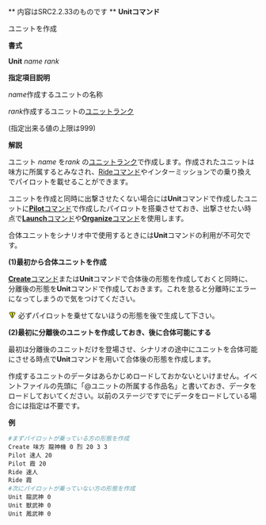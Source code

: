 ** 内容はSRC2.2.33のものです **
**Unitコマンド**

ユニットを作成

**書式**

**Unit** *name* *rank*

**指定項目説明**

*name*作成するユニットの名称

*rank*作成するユニットの[ユニットランク](ユニットランク.md)

(指定出来る値の上限は999)

**解説**

ユニット *name* を*rank* の[ユニットランク](ユニットランク.md)で作成します。作成されたユニットは味方に所属するとみなされ、[Rideコマンド](Rideコマンド.md)やインターミッションでの乗り換えでパイロットを載せることができます。

ユニットを作成と同時に出撃させたくない場合には**Unit**コマンドで作成したユニットに[**Pilot**コマンド](Pilotコマンド.md)で作成したパイロットを搭乗させておき、出撃させたい時点で[**Launch**コマンド](Launchコマンド.md)や[**Organize**コマンド](Organizeコマンド.md)を使用します。

合体ユニットをシナリオ中で使用するときには**Unit**コマンドの利用が不可欠です。

**(1)最初から合体ユニットを作成**

[**Create**コマンド](Createコマンド.md)または**Unit**コマンドで合体後の形態を作成しておくと同時に、分離後の形態を**Unit**コマンドで作成しておきます。これを怠ると分離時にエラーになってしまうので気をつけてください。

![](../images/bm0.gif) 必ずパイロットを乗せてないほうの形態を後で生成して下さい。

**(2)最初に分離後のユニットを作成しておき、後に合体可能にする**

最初は分離後のユニットだけを登場させ、シナリオの途中にユニットを合体可能にさせる時点で**Unit**コマンドを用いて合体後の形態を作成します。

作成するユニットのデータはあらかじめロードしておかないといけません。イベントファイルの先頭に「@ユニットの所属する作品名」と書いておき、データをロードしておいてください。以前のステージですでにデータをロードしている場合には指定は不要です。

**例**
```sh
#まずパイロットが乗っている方の形態を作成
Create 味方 龍神機 0 烈 20 3 3
Pilot 速人 20
Pilot 霞 20
Ride 速人
Ride 霞
#次にパイロットが乗っていない方の形態を作成
Unit 龍武神 0
Unit 獣武神 0
Unit 鳳武神 0
```

